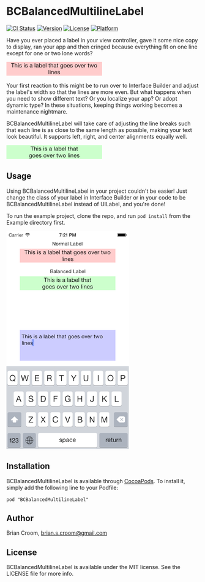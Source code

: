 # BCBalancedMultilineLabel

[![CI Status](http://img.shields.io/travis/pivotal-brian-croom/BCBalancedMultilineLabel.svg?style=flat)](https://travis-ci.org/pivotal-brian-croom/BCBalancedMultilineLabel)
[![Version](https://img.shields.io/cocoapods/v/BCBalancedMultilineLabel.svg?style=flat)](http://cocoadocs.org/docsets/BCBalancedMultilineLabel)
[![License](https://img.shields.io/cocoapods/l/BCBalancedMultilineLabel.svg?style=flat)](http://cocoadocs.org/docsets/BCBalancedMultilineLabel)
[![Platform](https://img.shields.io/cocoapods/p/BCBalancedMultilineLabel.svg?style=flat)](http://cocoadocs.org/docsets/BCBalancedMultilineLabel)

Have you ever placed a label in your view controller, gave it some nice copy to display, 
ran your app and then cringed because everything fit on one line except for one or two
lone words?

![Regular Label](Screenshots/Regular-Label.png?raw=true)

Your first reaction to this might be to run over to Interface Builder and adjust
the label's width so that the lines are more even. But what happens when you need to show different
text? Or you localize your app? Or adopt dynamic type? In these situations, keeping things working
becomes a maintenance nightmare.

BCBalancedMultilineLabel will take care of adjusting the line breaks such that each
line is as close to the same length as possible, making your text look beautiful. It supports
left, right, and center alignments equally well.

![Regular Label](Screenshots/Balanced-Label.png?raw=true)

## Usage

Using BCBalancedMultilineLabel in your project couldn't be easier! Just change the class of your label
in Interface Builder or in your code to be BCBalancedMultilineLabel instead of UILabel, and you're done!

To run the example project, clone the repo, and run `pod install` from the Example directory first.

![Example App](Screenshots/Example-App.png?raw=true)

## Installation

BCBalancedMultilineLabel is available through [CocoaPods](http://cocoapods.org). To install
it, simply add the following line to your Podfile:

    pod "BCBalancedMultilineLabel"

## Author

Brian Croom, brian.s.croom@gmail.com

## License

BCBalancedMultilineLabel is available under the MIT license. See the LICENSE file for more info.
